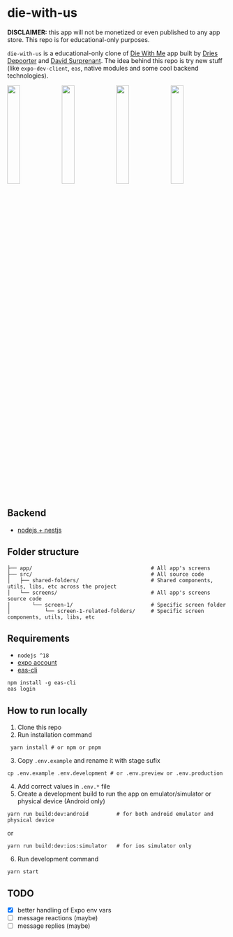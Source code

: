 # die-with-us
**DISCLAIMER:** this app will not be monetized or even published to any app store. This repo is for educational-only purposes.

`die-with-us` is a educational-only clone of [Die With Me](https://diewithme.online/) app built by [Dries Depoorter](https://driesdepoorter.be/) and [David Surprenant](https://davidsurprenant.com/). The idea behind this repo is try new stuff (like `expo-dev-client`, `eas`, native modules and some cool backend technologies).

<div>
 <img style="height: auto; width: 24%;" src="https://github.com/jrafaaael/die-with-us-mobile/assets/70046023/99ddb5ae-3725-4cb1-8aae-e3c6d2e22a3e" />
 <img style="height: auto; width: 24%;" src="https://github.com/jrafaaael/die-with-us-mobile/assets/70046023/a0293793-82e8-4ce2-b42e-8b9f32af645d" />
 <img style="height: auto; width: 24%;" src="https://github.com/jrafaaael/die-with-us-mobile/assets/70046023/28c9d577-59fb-4f79-a3b9-cc38458edab0" />
 <img style="height: auto; width: 24%;" src="https://github.com/jrafaaael/die-with-us-mobile/assets/70046023/a254bd12-43c6-41c1-b8ca-cae5e2c68e17" />
</div>

## Backend
- [nodejs + nestjs](https://github.com/jrafaaael/die-with-us-nest)

## Folder structure
```
├── app/                                      # All app's screens
├── src/                                      # All source code
│   ├── shared-folders/                       # Shared components, utils, libs, etc across the project
│   └── screens/                              # All app's screens source code
│       └── screen-1/                         # Specific screen folder
│           └── screen-1-related-folders/     # Specific screen components, utils, libs, etc
```
## Requirements
- `nodejs ^18`
- [expo account](https://expo.dev/)
- [eas-cli](https://github.com/expo/eas-cli)
```
npm install -g eas-cli
eas login
```

## How to run locally
1. Clone this repo
2. Run installation command
```
 yarn install # or npm or pnpm
```
3. Copy `.env.example` and rename it with stage sufix
```
cp .env.example .env.development # or .env.preview or .env.production
```
4. Add correct values in `.env.*` file
5. Create a development build to run the app on emulator/simulator or physical device (Android only)
```
yarn run build:dev:android         # for both android emulator and physical device
```
or
```
yarn run build:dev:ios:simulator   # for ios simulator only
```
6. Run development command
```
yarn start
```

## TODO
- [x] better handling of Expo env vars
- [ ] message reactions (maybe)
- [ ] message replies (maybe)
